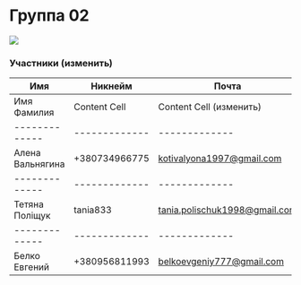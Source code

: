 # Группа 02

![](https://beetroot.academy/static/logo-c96c7c4d19444146e8b100d14e93d1ac.svg)

                    
### Участники (изменить)
                    
Имя | Никнейм | Почта
------------- | -------------  | -------------
Имя Фамилия  | Content Cell | Content Cell (изменить)
------------- | -------------  | -------------
Алена Вальнягина | +380734966775 | kotivalyona1997@gmail.com
------------- | -------------  | -------------
Тетяна Поліщук | tania833 | tania.polischuk1998@gmail.com
------------- | -------------  | -------------
Белко Евгений |+380956811993|belkoevgeniy777@gmail.com|

